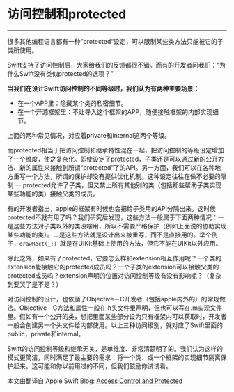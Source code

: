 # 访问控制和protected
---

很多其他编程语言都有一种”protected“设定，可以限制某些类方法只能被它的子类所使用。

Swift支持了访问控制后，大家给我们的反馈都很不错。而有的开发者问我们：“为什么Swift没有类似protected的选项？” 



**当我们在设计Swift访问控制的不同等级时，我们认为有两种主要场景：**

* 在一个APP里：隐藏某个类的私密细节。
* 在一个开源框架里：不让导入这个框架的APP，随便接触框架的内部实现细节。

上面的两种常见情况，对应着private和internal这两个等级。

而protected相当于把访问控制和继承特性混在一起，把访问控制的等级设定增加了一个维度，使之复杂化。即使设定了protected，子类还是可以通过新的公开方法、新的属性来接触到所谓“protected”了的API。另一方面，我们可以在各种地方重写一个方法，所谓的保护却没有提供优化机制。这种设定往往在做不必要的限制  一 protected允许了子类，但又禁止所有其他别的类（包括那些帮助子类实现某些功能的类）接触父类的成员。

有的开发者指出，apple的框架有时候也会把给子类用的API分隔出来。这时候protected不就有用了吗？我们研究后发现，这些方法一般属于下面两种情况：一是这些方法对子类以外的类没啥用，所以不需要严格保护（例如上面说的协助实现某些功能的类）。二是这些方法就是设计出来被重写，而不是直接用的。举个例子，`drawRect(_:) `就是在UIKit基础上使用的方法，但它不能在UIKit以外应用。

除此之外，如果有了protected，它要怎么样和extension相互作用呢？一个类的extension能接触它的protected成员吗？一个子类的extension可以接触父类的protected成员吗？extension声明的位置对访问控制等级有没有影响呢？（复杂到要哭了是不是？）

对访问控制的设计，也依循了Objective－C开发者（包括apple内外的）的常规做法。Objective－C方法和属性一般在.h头文件里声明，但也可以写在.m实现文件里。假如有一个公开的类，想把里面某些部分设为只有框架内可以获取时，开发者一般会创建另一个头文件给内部使用。以上三种访问级别，就对应了Swift里面的public，private和internal。

Swift的访问控制等级和继承无关，是单维度、非常清楚明了的。我们认为这样的模式更简洁，同时满足了最主要的需求：将一个类、或一个框架的实现细节隔离保护起来。这可能和你以前用过的不同，但我们鼓励你试试看。  

本文由翻译自 Apple Swift Blog: [Access Control and Protected](https://developer.apple.com/swift/blog/?id=11)